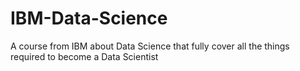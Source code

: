 # IBM-Data-Science
A course from IBM about Data Science that fully cover all the things required to become a Data Scientist
